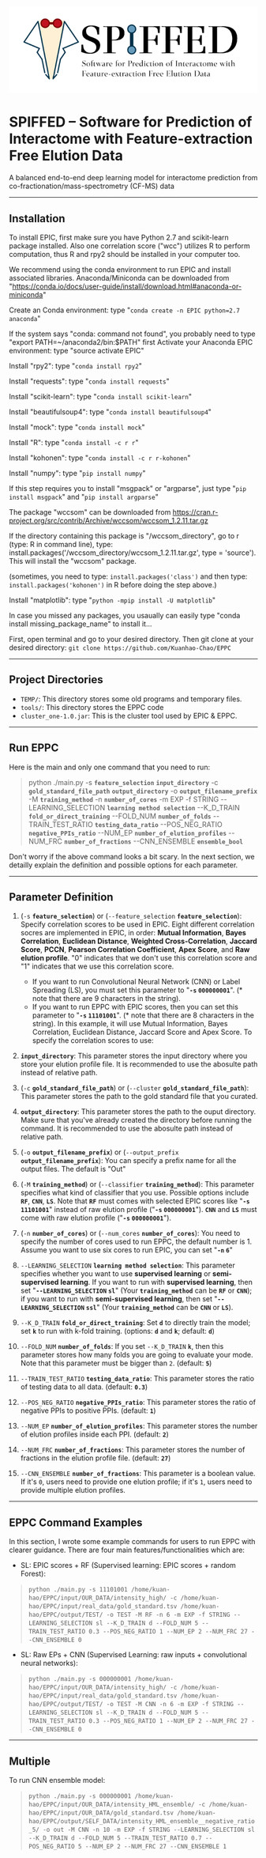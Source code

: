 ![logo](SPIFFED_logo_2_.png)

# SPIFFED – Software for Prediction of Interactome with Feature-extraction Free Elution Data
A balanced end-to-end deep learning model for interactome prediction from co-fractionation/mass-spectrometry (CF-MS) data

---

## Installation

To install EPIC, first make sure you have Python 2.7 and scikit-learn package installed. Also one correlation score ("wcc") utilizes R to perform computation, thus R and rpy2 should be installed in your computer too.

We recommend using the conda environment to run EPIC and install associated libraries. Anaconda/Miniconda can be downloaded from "https://conda.io/docs/user-guide/install/download.html#anaconda-or-miniconda"

Create an Conda environment: type "`conda create -n EPIC python=2.7 anaconda`"

If the system says "conda: command not found", you probably need to type "export PATH=~/anaconda2/bin:$PATH" first
Activate your Anaconda EPIC environment: type "source activate EPIC"

Install "rpy2": type "`conda install rpy2`"

Install "requests": type "`conda install requests`"

Install "scikit-learn": type "`conda install scikit-learn`"

Install "beautifulsoup4": type "`conda install beautifulsoup4`"

Install "mock": type "`conda install mock`"

Install "R": type "`conda install -c r r`"

Install "kohonen": type "`conda install -c r r-kohonen`"

Install "numpy": type "`pip install numpy`"

If this step requires you to install "msgpack" or "argparse", just type "`pip install msgpack`" and "`pip install argparse`"

The package "wccsom" can be downloaded from https://cran.r-project.org/src/contrib/Archive/wccsom/wccsom_1.2.11.tar.gz

If the directory containing this package is "/wccsom_directory", go to r (type: R in command line), type: install.packages('/wccsom_directory/wccsom_1.2.11.tar.gz', type = 'source'). This will install the "wccsom" package.

(sometimes, you need to type: `install.packages('class')` and then type: `install.packages('kohonen')` in R before doing the step above.)

Install "matplotlib": type "`python -mpip install -U matplotlib`"

In case you missed any packages, you usaually can easily type "conda install missing_package_name" to install it...

First, open terminal and go to your desired directory. Then git clone at your desired directory:
`git clone https://github.com/Kuanhao-Chao/EPPC`

---
## Project Directories
* `TEMP/`:  This directory stores some old programs and temporary files. 
* `tools/`: This directory stores the EPPC code
* `cluster_one-1.0.jar`: This is the cluster tool used by EPIC & EPPC.

---

## Run EPPC
Here is the main and only one command that you need to run:

> python ./main.py -s <b>`feature_selection`</b> <b>`input_directory`</b> -c <b>`gold_standard_file_path`</b> <b>`output_directory`</b> -o <b>`output_filename_prefix`</b> -M <b>`training_method`</b> -n <b>`number_of_cores`</b> -m EXP -f STRING --LEARNING_SELECTION <b>`learning method selection`</b> --K_D_TRAIN <b>`fold_or_direct_training`</b> --FOLD_NUM <b>`number_of_folds`</b> --TRAIN_TEST_RATIO <b>`testing_data_ratio`</b> --POS_NEG_RATIO <b>`negative_PPIs_ratio`</b> --NUM_EP <b>`number_of_elution_profiles`</b> --NUM_FRC <b>`number_of_fractions`</b> --CNN_ENSEMBLE <b>`ensemble_bool`</b>

Don't worry if the above command looks a bit scary. In the next section, we detailly explain the definition and possible options for each parameter.

---

## Parameter Definition

1. (`-s` <b>`feature_selection`</b>) or (`--feature_selection` <b>`feature_selection`</b>): Specify correlation scores to be used in EPIC. Eight different correlation socres are implemented in EPIC, in order: <b>Mutual Information</b>, <b>Bayes Correlation</b>, <b>Euclidean Distance</b>, <b>Weighted Cross-Correlation</b>, <b>Jaccard Score</b>, <b>PCCN</b>, <b>Pearson Correlation Coefficient</b>, <b>Apex Score</b>, and <b>Raw elution profile</b>. "0" indicates that we don't use this correlation score and "1" indicates that we use this correlation score.
    * If you want to run Convolutional Neural Network (CNN) or Label Spreading (LS), you must set this parameter to "<b>`-s` `000000001`</b>". (* note that there are 9 characters in the string).
    * If you want to run EPPC with EPIC scores, then you can set this parameter to "<b>`-s`  `11101001`</b>". (* note that there are 8 characters in the string). In this example, it will use Mutual Information, Bayes Correlation, Euclidean Distance, Jaccard Score and Apex Score. To specify the correlation scores to use:

2. <b>`input_directory`</b>: This parameter stores the input directory where you store your elution profile file. It is recommended to use the abosulte path instead of relative path.


3.  (`-c` <b>`gold_standard_file_path`</b>) or (`--cluster` <b>`gold_standard_file_path`</b>): This parameter stores the path to the gold standard file that you curated.

4. <b>`output_directory`</b>: This parameter stores the path to the ouput directory. Make sure that you've already created the directory before running the command. It is recommended to use the abosulte path instead of relative path.

5. (`-o` <b>`output_filename_prefix`</b>) or (`--output_prefix` <b>`output_filename_prefix`</b>): You can specify a prefix name for all the output files. The default is "Out"

6. (`-M` <b>`training_method`</b>) or (`--classifier` <b>`training_method`</b>): This parameter specifies what kind of classifier that you use. Possible options include <b>`RF`</b>, <b>`CNN`</b>, <b>`LS`</b>. Note that <b>`RF`</b> must comes with selected EPIC scores like "<b>`-s`  `11101001`</b>" instead of raw elution profile ("<b>`-s` `000000001`</b>"). <b>`CNN`</b> and <b>`LS`</b> must come with raw elution profile ("<b>`-s` `000000001`</b>").

7. (`-n` <b>`number_of_cores`</b>) or (`--num_cores` <b>`number_of_cores`</b>): You need to specify the number of cores used to run EPPC, the default number is 1. Assume you want to use six cores to run EPIC, you can set "<b>`-n` `6`</b>"

8. `--LEARNING_SELECTION` <b>`learning method selection`</b>: This parameter specifies whether you want to use <b>supervised learning</b> or <b>semi-supervised learning</b>. If you want to run with <b>supervised learning</b>, then set "<b>`--LEARNING_SELECTION` `sl`</b>" (Your <b>`training_method`</b> can be <b>`RF`</b> or <b>`CNN`</b>); if you want to run with <b>semi-supervised learning</b>, then set "<b>`--LEARNING_SELECTION` `ssl`</b>" (Your <b>`training_method`</b> can be <b>`CNN`</b> or <b>`LS`</b>).

9. `--K_D_TRAIN` <b>`fold_or_direct_training`</b>: Set <b>`d`</b> to directly train the model; set <b>`k`</b> to run with k-fold training. (options: <b>`d`</b> and <b>`k`</b>; default: <b>`d`</b>)

10. `--FOLD_NUM` <b>`number_of_folds`</b>: If you set `--K_D_TRAIN` <b>`k`</b>, then this parameter stores how many folds you are going to evaluate your mode. Note that this parameter must be bigger than `2`. (default: <b>`5`</b>)

11. `--TRAIN_TEST_RATIO` <b>`testing_data_ratio`</b>: This parameter stores the ratio of testing data to all data. (default: <b>`0.3`</b>)

12. `--POS_NEG_RATIO` <b>`negative_PPIs_ratio`</b>: This parameter stores the ratio of negative PPIs to positive PPIs. (default: <b>`1`</b>)

13. `--NUM_EP` <b>`number_of_elution_profiles`</b>: This parameter stores the number of elution profiles inside each PPI. (default: <b>`2`</b>)

14. `--NUM_FRC` <b>`number_of_fractions`</b>: This parameter stores the number of fractions in the elution profile file. (default: <b>`27`</b>)

15. `--CNN_ENSEMBLE` <b>`number_of_fractions`</b>: This parameter is a boolean value. If it's `0`, users need to provide one elution profile; if it's `1`, users need to provide multiple elution profiles.


---

## EPPC Command Examples

In this section, I wrote some example commands for users to run EPPC with clearer guidance. There are four main features/functionalities which are:

* SL: EPIC scores + RF (Supervised learning: EPIC scores + random Forest):
> `python ./main.py -s 11101001 /home/kuan-hao/EPPC/input/OUR_DATA/intensity_high/ -c /home/kuan-hao/EPPC/input/real_data/gold_standard.tsv /home/kuan-hao/EPPC/output/TEST/ -o TEST -M RF -n 6 -m EXP -f STRING --LEARNING_SELECTION sl --K_D_TRAIN d --FOLD_NUM 5 --TRAIN_TEST_RATIO 0.3 --POS_NEG_RATIO 1 --NUM_EP 2 --NUM_FRC 27 --CNN_ENSEMBLE 0`

* SL: Raw EPs + CNN (Supervised Learning: raw inputs + convolutional neural networks):
> `python ./main.py -s 000000001 /home/kuan-hao/EPPC/input/OUR_DATA/intensity_high/ -c /home/kuan-hao/EPPC/input/real_data/gold_standard.tsv /home/kuan-hao/EPPC/output/TEST/ -o TEST -M CNN -n 6 -m EXP -f STRING --LEARNING_SELECTION sl --K_D_TRAIN d --FOLD_NUM 5 --TRAIN_TEST_RATIO 0.3 --POS_NEG_RATIO 1 --NUM_EP 2 --NUM_FRC 27 --CNN_ENSEMBLE 0`

---

## Multiple

To run CNN ensemble model:
> `python ./main.py -s 000000001 /home/kuan-hao/EPPC/input/OUR_DATA/intensity_HML_ensemble/ -c /home/kuan-hao/EPPC/input/OUR_DATA/gold_standard.tsv /home/kuan-hao/EPPC/output/SELF_DATA/intensity_HML_ensemble__negative_ratio_5/ -o out -M CNN -n 10 -m EXP -f STRING --LEARNING_SELECTION sl --K_D_TRAIN d --FOLD_NUM 5 --TRAIN_TEST_RATIO 0.7 --POS_NEG_RATIO 5 --NUM_EP 2 --NUM_FRC 27 --CNN_ENSEMBLE 1`
